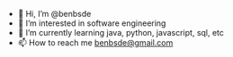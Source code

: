 - 👋 Hi, I’m @benbsde
- 👀 I’m interested in software engineering
- 🌱 I’m currently learning java, python, javascript, sql, etc
- 📫 How to reach me benbsde@gmail.com

<!---
benbsde/benbsde is a ✨ special ✨ repository because its `README.md` (this file) appears on your GitHub profile.
You can click the Preview link to take a look at your changes.
--->
